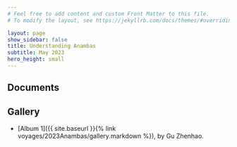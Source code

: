 ```yaml
---
# Feel free to add content and custom Front Matter to this file.
# To modify the layout, see https://jekyllrb.com/docs/themes/#overriding-theme-defaults

layout: page
show_sidebar: false
title: Understanding Anambas 
subtitle: May 2023
hero_height: small
---
```




## Documents


## Gallery

- [Album 1]({{ site.baseurl }}{% link voyages/2023Anambas/gallery.markdown %}), by Gu Zhenhao.